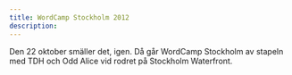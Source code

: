 ```yaml
---
title: WordCamp Stockholm 2012
description:
---
```


Den 22 oktober smäller det, igen. Då går WordCamp Stockholm av stapeln med TDH och Odd Alice vid rodret på Stockholm Waterfront.
